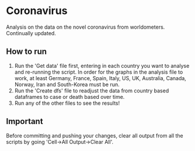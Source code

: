 # Coronavirus
Analysis on the data on the novel coronavirus from worldometers. Continually updated.

## How to run
1. Run the 'Get data' file first, entering in each country you want to analyse and re-running the script. In order for the graphs in the analysis file to work, at least Germany, France, Spain, Italy, US, UK, Australia, Canada, Norway, Iran and South-Korea must be run.
2. Run the 'Create dfs' file to readjust the data from country based dataframes to case or death based over time.
3. Run any of the other files to see the results!

## Important
Before committing and pushing your changes, clear all output from all the scripts by going 'Cell->All Output->Clear All'.
